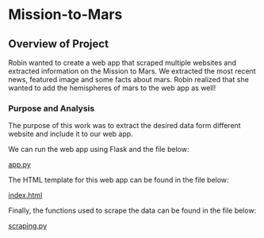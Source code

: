 # Mission-to-Mars

## Overview of Project
Robin wanted to create a web app that scraped multiple websites and extracted information on the Mission to Mars. 
We extracted the most recent news, featured image and some facts about mars. Robin realized that she wanted to add the hemispheres of mars to the web app as well!

### Purpose and Analysis

The purpose of this work was to extract the desired data form different website and include it to our web app.

We can run the web app using Flask and the file below:

[app.py](https://github.com/gopivasanth/Mission-to-Mars/blob/359e5e62435cea0e59d9c941ee39212d6fc12b43/app.py)

The HTML template for this web app can be found in the file below:

[index.html](https://github.com/gopivasanth/Mission-to-Mars/blob/359e5e62435cea0e59d9c941ee39212d6fc12b43/index.html)

Finally, the functions used to scrape the data can be found in the file below:

[scraping.py](https://github.com/gopivasanth/Mission-to-Mars/blob/359e5e62435cea0e59d9c941ee39212d6fc12b43/scraping.py)